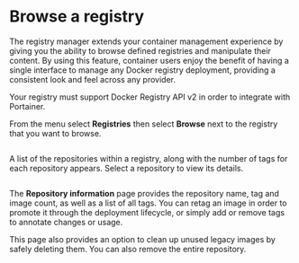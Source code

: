 # Browse a registry

The registry manager extends your container management experience by giving you the ability to browse defined registries and manipulate their content. By using this feature, container users enjoy the benefit of having a single interface to manage any Docker registry deployment, providing a consistent look and feel across any provider.


Your registry must support Docker Registry API v2 in order to integrate with Portainer.


From the menu select **Registries** then select **Browse** next to the registry that you want to browse.

<figure><img src="..//assets/2.15-registries-browse.gif" alt=""><figcaption></figcaption></figure>

A list of the repositories within a registry, along with the number of tags for each repository appears. Select a repository to view its details.

<figure><img src="..//assets/2.15-registries-browse-repos.png" alt=""><figcaption></figcaption></figure>

The **Repository information** page provides the repository name, tag and image count, as well as a list of all tags. You can retag an image in order to promote it through the deployment lifecycle, or simply add or remove tags to annotate changes or usage.

This page also provides an option to clean up unused legacy images by safely deleting them. You can also remove the entire repository.

<figure><img src="..//assets/2.15-registries-browse-repo-detail.png" alt=""><figcaption></figcaption></figure>
